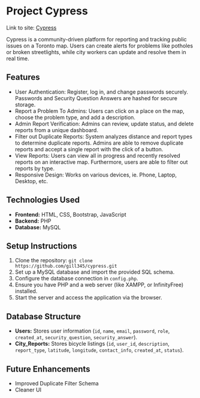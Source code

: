 <h1>Project Cypress</h1>
Link to site: <a href="https://cypress.great-site.net/">Cypress</a> 

Cypress is a community-driven platform for reporting and tracking public issues on a Toronto map. Users can create alerts for problems like potholes or broken streetlights, while city workers can update and resolve them in real time. 

## Features
- User Authentication: Register, log in, and change passwords securely. Passwords and Security Question Answers are hashed for secure storage. 
- Report a Problem To Admins: Users can click on a place on the map, choose the problem type, and add a description. 
- Admin Report Verification: Admins can review, update status, and delete reports from a unique dashboard.
- Filter out Duplicate Reports: System analyzes distance and report types to determine duplicate reports. Admins are able to remove duplicate reports and accept a single report with the click of a button.
- View Reports: Users can view all in progress and recently resolved reports on an interactive map. Furthermore, users are able to filter out reports by type.
- Responsive Design: Works on various devices, ie. Phone, Laptop, Desktop, etc. 

## Technologies Used
- **Frontend:** HTML, CSS, Bootstrap, JavaScript
- **Backend:** PHP
- **Database:** MySQL

## Setup Instructions
1. Clone the repository: `git clone https://github.com/gill345/cypress.git`
2. Set up a MySQL database and import the provided SQL schema.
3. Configure the database connection in `config.php`.
4. Ensure you have PHP and a web server (like XAMPP, or InfinityFree) installed.
5. Start the server and access the application via the browser.

## Database Structure
- **Users:** Stores user information (`id`, `name`, `email`, `password`, `role`, `created_at`, `security_question`, `security_answer`).
- **City_Reports:** Stores bicycle listings (`id`, `user_id`, `description`, `report_type`, `latitude`, `longitude`, `contact_info`, `created_at`, `status`).


## Future Enhancements
- Improved Duplicate Filter Schema
- Cleaner UI
